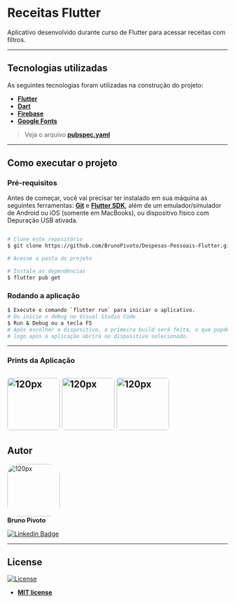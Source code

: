 # Receitas Flutter
 Aplicativo desenvolvido durante curso de Flutter para acessar receitas com filtros.

---

##  Tecnologias utilizadas

As seguintes tecnologias foram utilizadas na construção do projeto:

 - **[Flutter](https://flutter.dev/)**
 - **[Dart](https://dart.dev/)**
 - **[Firebase](https://firebase.google.com/?hl=pt)**
 - **[Google Fonts](https://fonts.google.com/)**

> Veja o arquivo  **[pubspec.yaml](https://github.com/BrunoPivoto/Despesas-Pessoais-Flutter/pubspec.yaml)**


---
##  Como executar o projeto

###  Pré-requisitos

Antes de começar, você vai precisar ter instalado em sua máquina as seguintes ferramentas:
**[Git](https://git-scm.com)** e **[Flutter SDK](https://docs.flutter.dev/get-started/install/windows)**, além de um emulador/simulador de Android ou iOS (somente em MacBooks), ou dispositivo físico com Depuração USB ativada.<br> 

```bash

# Clone este repositório
$ git clone https://github.com/BrunoPivoto/Despesas-Pessoais-Flutter.git

# Acesse a pasta do projeto

# Instale as dependências
$ flutter pub get

```
###  Rodando a aplicação

```bash
$ Execute o comando `flutter run` para iniciar o aplicativo.
# Ou inicie o debug no Visual Studio Code
$ Run & Debug ou a tecla F5 
# Após escolher o dispositivo, a primeira build será feita, o que popde ser demorado, 
# logo após a aplicação abrirá no dispositivo selecionado.

```
---
### Prints da Aplicação
<img style="border-radius: 5%;" src="https://github.com/BrunoPivoto/Despesas-Pessoais-Flutter/blob/main/assets/images/tela_1.jpeg" width="120px;" alt="120px"/>           <img style="border-radius: 5%;" src="https://github.com/BrunoPivoto/Despesas-Pessoais-Flutter/blob/main/assets/images/tela_2.jpeg" width="120px;" alt="120px"/>           <img style="border-radius: 5%;" src="https://github.com/BrunoPivoto/Despesas-Pessoais-Flutter/blob/main/assets/images/tela_3.jpeg" width="120px;" alt="120px"/><br>
---

##  Autor
<img style="border-radius: 20%;" src="https://avatars.githubusercontent.com/u/75286020?v=4" width="120px;" alt="120px"/><br>
**Bruno Pivoto**

[![Linkedin Badge](https://img.shields.io/badge/-BrunoPivoto-blue?style=flat-square&logo=Linkedin&logoColor=white&link=https://www.linkedin.com/in/bruno-pivoto-rangel)](https://www.linkedin.com/in/bruno-pivoto-rangel)


---
##  License
[![License](https://img.shields.io/github/license/BrunoPivoto/Despesas-Pessoais-Flutter)](http://badges.mit-license.org)

- **[MIT license](https://choosealicense.com/licenses/mit/)**
